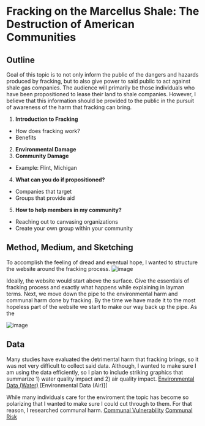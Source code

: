 # **Fracking on the Marcellus Shale:** The Destruction of American Communities
## Outline
Goal of this topic is to not only inform the public of the dangers and hazards produced by fracking, but to also give power to said public to act against shale gas companies. The audience will primarily be those individuals who have been propositioned to lease their land to shale companies. However, I believe that this information should be provided to the public in the pursuit of awareness of the harm that fracking can bring.

1. **Introduction to Fracking**
- How does fracking work?
- Benefits
2. **Environmental Damage**
3. **Community Damage**
- Example: Flint, Michigan
4. **What can you do if propositioned?**
- Companies that target
- Groups that provide aid
5. **How to help members in my community?**
- Reaching out to canvasing organizations
- Create your own group within your community

## Method, Medium, and Sketching
To accomplish the feeling of dread and eventual hope, I wanted to structure the website around the fracking process.
![image](https://user-images.githubusercontent.com/112968634/192673744-c3e837c0-07ff-4248-b091-395d3daa0ba1.png)

Ideally, the website would start above the surface. Give the essentials of fracking process and exactly what happens while explaining in layman terms. Next, we move down the pipe to the environmental harm and communal harm done by fracking. By the time we have made it to the most hopeless part of the website we start to make our way back up the pipe. As the 

![image](https://user-images.githubusercontent.com/112968634/192674106-dfae4004-705c-4475-82c1-53fb7efe8cb1.png)
## Data
Many studies have evaluated the detrimental harm that fracking brings, so it was not very difficult to collect said data. Although, I wanted to make sure I am using the data efficiently, so I plan to include striking graphics that summarize 1) water quality impact and 2) air quality impact.
[Environmental Data (Water)](https://www.pnas.org/doi/10.1073/pnas.1420279112)
[Environmental Data (Air)](

While many individuals care for the enviroment the topic has become so polarizing that I wanted to make sure I could cut through to them. For that reason, I researched communal harm.
[Communal Vulnerability](https://www.sciencedirect.com/science/article/pii/S0143622815000776#bib46)
[Communal Risk](https://www.sciencedirect.com/science/article/pii/S0048969715001667)

